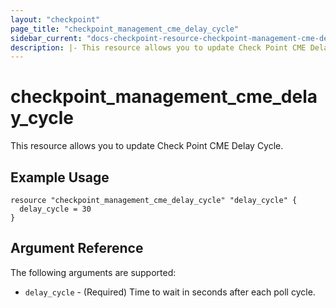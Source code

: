 ```yaml
---
layout: "checkpoint"
page_title: "checkpoint_management_cme_delay_cycle"
sidebar_current: "docs-checkpoint-resource-checkpoint-management-cme-delay-cycle"
description: |- This resource allows you to update Check Point CME Delay Cycle.
---
```


# checkpoint_management_cme_delay_cycle

This resource allows you to update Check Point CME Delay Cycle.

## Example Usage

```hcl
resource "checkpoint_management_cme_delay_cycle" "delay_cycle" {
  delay_cycle = 30
}
```

## Argument Reference

The following arguments are supported:

* `delay_cycle` - (Required) Time to wait in seconds after each poll cycle.
